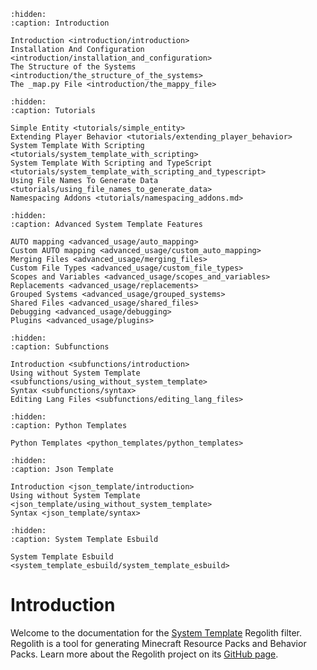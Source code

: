 ```{toctree}
:hidden:
:caption: Introduction

Introduction <introduction/introduction>
Installation And Configuration <introduction/installation_and_configuration>
The Structure of the Systems <introduction/the_structure_of_the_systems>
The _map.py File <introduction/the_mappy_file>
```

```{toctree}
:hidden:
:caption: Tutorials

Simple Entity <tutorials/simple_entity>
Extending Player Behavior <tutorials/extending_player_behavior>
System Template With Scripting <tutorials/system_template_with_scripting>
System Template With Scripting and TypeScript <tutorials/system_template_with_scripting_and_typescript>
Using File Names To Generate Data <tutorials/using_file_names_to_generate_data>
Namespacing Addons <tutorials/namespacing_addons.md>
```

```{toctree}
:hidden:
:caption: Advanced System Template Features

AUTO mapping <advanced_usage/auto_mapping>
Custom AUTO mapping <advanced_usage/custom_auto_mapping>
Merging Files <advanced_usage/merging_files>
Custom File Types <advanced_usage/custom_file_types>
Scopes and Variables <advanced_usage/scopes_and_variables>
Replacements <advanced_usage/replacements>
Grouped Systems <advanced_usage/grouped_systems>
Shared Files <advanced_usage/shared_files>
Debugging <advanced_usage/debugging>
Plugins <advanced_usage/plugins>
```


```{toctree}
:hidden:
:caption: Subfunctions

Introduction <subfunctions/introduction>
Using without System Template <subfunctions/using_without_system_template>
Syntax <subfunctions/syntax>
Editing Lang Files <subfunctions/editing_lang_files>
```

```{toctree}
:hidden:
:caption: Python Templates

Python Templates <python_templates/python_templates>
```

```{toctree}
:hidden:
:caption: Json Template

Introduction <json_template/introduction>
Using without System Template <json_template/using_without_system_template>
Syntax <json_template/syntax>
```

```{toctree}
:hidden:
:caption: System Template Esbuild

System Template Esbuild <system_template_esbuild/system_template_esbuild>
```

# Introduction

Welcome to the documentation for the [System Template](https://github.com/Nusiq/regolith-filters/tree/master/system_template) Regolith filter. Regolith is a tool for generating Minecraft Resource Packs and Behavior Packs. Learn more about the Regolith project on its [GitHub page](https://github.com/Bedrock-OSS/regolith/).

